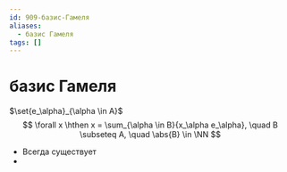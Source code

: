 ```yaml
---
id: 909-базис-Гамеля
aliases:
  - базис Гамеля
tags: []
---
```


# базис Гамеля

$\set{e_\alpha}_{\alpha \in A}$
$$
\forall x \hthen x = \sum_{\alpha \in B}{x_\alpha e_\alpha}, \quad
B \subseteq A, \quad \abs{B} \in \NN
$$
- Всегда существует
- 

